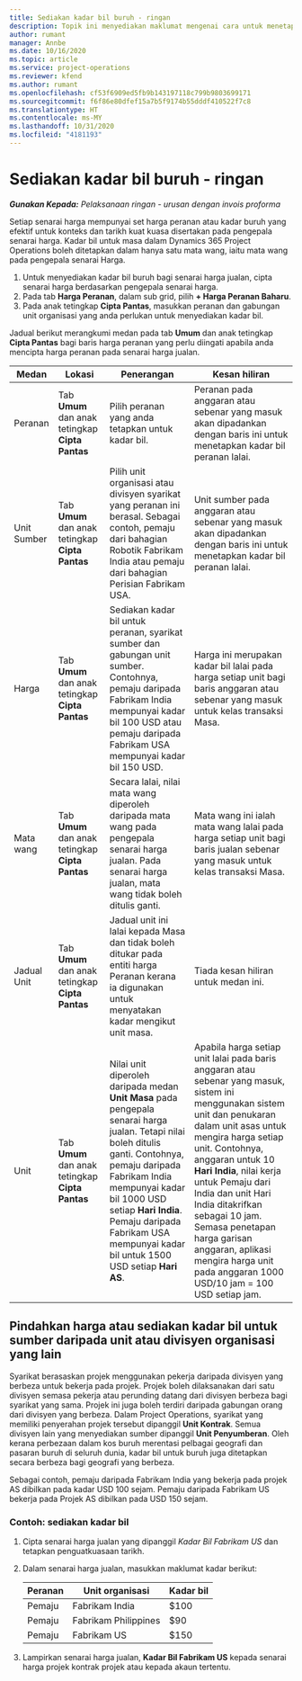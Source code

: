 ```yaml
---
title: Sediakan kadar bil buruh - ringan
description: Topik ini menyediakan maklumat mengenai cara untuk menetapkan kadar pengebilan buruh dalam Project Operations.
author: rumant
manager: Annbe
ms.date: 10/16/2020
ms.topic: article
ms.service: project-operations
ms.reviewer: kfend
ms.author: rumant
ms.openlocfilehash: cf53f6909ed5fb9b143197118c799b9803699171
ms.sourcegitcommit: f6f86e80dfef15a7b5f9174b55dddf410522f7c8
ms.translationtype: HT
ms.contentlocale: ms-MY
ms.lasthandoff: 10/31/2020
ms.locfileid: "4181193"
---
```

# <a name="set-up-labor-bill-rates---lite"></a>Sediakan kadar bil buruh - ringan

_**Gunakan Kepada:** Pelaksanaan ringan - urusan dengan invois proforma_

Setiap senarai harga mempunyai set harga peranan atau kadar buruh yang efektif untuk konteks dan tarikh kuat kuasa disertakan pada pengepala senarai harga. Kadar bil untuk masa dalam Dynamics 365 Project Operations boleh ditetapkan dalam hanya satu mata wang, iaitu mata wang pada pengepala senarai Harga.

1. Untuk menyediakan kadar bil buruh bagi senarai harga jualan, cipta senarai harga berdasarkan pengepala senarai harga. 
2. Pada tab **Harga Peranan**, dalam sub grid, pilih **+ Harga Peranan Baharu**. 
3. Pada anak tetingkap **Cipta Pantas**, masukkan peranan dan gabungan unit organisasi yang anda perlukan untuk menyediakan kadar bil.

  Jadual berikut merangkumi medan pada tab **Umum** dan anak tetingkap **Cipta Pantas** bagi baris harga peranan yang perlu diingati apabila anda mencipta harga peranan pada senarai harga jualan.

  | Medan | Lokasi | Penerangan  | Kesan hiliran |
  | --- | --- | --- | --- |
  | Peranan | Tab **Umum** dan anak tetingkap **Cipta Pantas** | Pilih peranan yang anda tetapkan untuk kadar bil. | Peranan pada anggaran atau sebenar yang masuk akan dipadankan dengan baris ini untuk menetapkan kadar bil peranan lalai. |
  | Unit Sumber | Tab **Umum** dan anak tetingkap **Cipta Pantas** | Pilih unit organisasi atau divisyen syarikat yang peranan ini berasal. Sebagai contoh, pemaju dari bahagian Robotik Fabrikam India atau pemaju dari bahagian Perisian Fabrikam USA. | Unit sumber pada anggaran atau sebenar yang masuk akan dipadankan dengan baris ini untuk menetapkan kadar bil peranan lalai. |
  | Harga | Tab **Umum** dan anak tetingkap **Cipta Pantas** | Sediakan kadar bil untuk peranan, syarikat sumber dan gabungan unit sumber. Contohnya, pemaju daripada Fabrikam India mempunyai kadar bil 100 USD atau pemaju daripada Fabrikam USA mempunyai kadar bil 150 USD. | Harga ini merupakan kadar bil lalai pada harga setiap unit bagi baris anggaran atau sebenar yang masuk untuk kelas transaksi Masa. |
  | Mata wang | Tab **Umum** dan anak tetingkap **Cipta Pantas**| Secara lalai, nilai mata wang diperoleh daripada mata wang pada pengepala senarai harga jualan. Pada senarai harga jualan, mata wang tidak boleh ditulis ganti. | Mata wang ini ialah mata wang lalai pada harga setiap unit bagi baris jualan sebenar yang masuk untuk kelas transaksi Masa. |
  | Jadual Unit | Tab **Umum** dan anak tetingkap **Cipta Pantas** | Jadual unit ini lalai kepada Masa dan tidak boleh ditukar pada entiti harga Peranan kerana ia digunakan untuk menyatakan kadar mengikut unit masa. | Tiada kesan hiliran untuk medan ini. |
  | Unit | Tab **Umum** dan anak tetingkap **Cipta Pantas** | Nilai unit diperoleh daripada medan **Unit Masa** pada pengepala senarai harga jualan. Tetapi nilai boleh ditulis ganti. Contohnya, pemaju daripada Fabrikam India mempunyai kadar bil 1000 USD setiap **Hari India**. Pemaju daripada Fabrikam USA mempunyai kadar bil untuk 1500 USD setiap **Hari AS**. | Apabila harga setiap unit lalai pada baris anggaran atau sebenar yang masuk, sistem ini menggunakan sistem unit dan penukaran dalam unit asas untuk mengira harga setiap unit. Contohnya, anggaran untuk 10 **Hari India**, nilai kerja untuk Pemaju dari India dan unit Hari India ditakrifkan sebagai 10 jam. Semasa penetapan harga garisan anggaran, aplikasi mengira harga unit pada anggaran 1000 USD/10 jam = 100 USD setiap jam. |


## <a name="transfer-pricing-or-set-up-bill-rates-for-resources-from-other-organizational-units-or-divisions"></a>Pindahkan harga atau sediakan kadar bil untuk sumber daripada unit atau divisyen organisasi yang lain 

Syarikat berasaskan projek menggunakan pekerja daripada divisyen yang berbeza untuk bekerja pada projek. Projek boleh dilaksanakan dari satu divisyen semasa pekerja atau perunding datang dari divisyen berbeza bagi syarikat yang sama. Projek ini juga boleh terdiri daripada gabungan orang dari divisyen yang berbeza. Dalam Project Operations, syarikat yang memiliki penyerahan projek tersebut dipanggil **Unit Kontrak**. Semua divisyen lain yang menyediakan sumber dipanggil **Unit Penyumberan**. Oleh kerana perbezaan dalam kos buruh merentasi pelbagai geografi dan pasaran buruh di seluruh dunia, kadar bil untuk buruh juga ditetapkan secara berbeza bagi geografi yang berbeza.

Sebagai contoh, pemaju daripada Fabrikam India yang bekerja pada projek AS dibilkan pada kadar USD 100 sejam. Pemaju daripada Fabrikam US bekerja pada Projek AS dibilkan pada USD 150 sejam.

### <a name="example-set-up-a-bill-rate"></a>Contoh: sediakan kadar bil

1. Cipta senarai harga jualan yang dipanggil *Kadar Bil Fabrikam US* dan tetapkan penguatkuasaan tarikh.
2. Dalam senarai harga jualan, masukkan maklumat kadar berikut:

    | Peranan | Unit organisasi | Kadar bil |
    | --- | --- | --- |
    | Pemaju | Fabrikam India | $100 |
    | Pemaju | Fabrikam Philippines | $90 |
    | Pemaju | Fabrikam US | $150 |

3. Lampirkan senarai harga jualan, **Kadar Bil Fabrikam US** kepada senarai harga projek kontrak projek atau kepada akaun tertentu.
